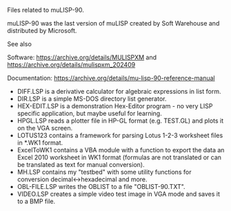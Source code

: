 Files related to muLISP-90.

muLISP-90 was the last version of muLISP created by Soft Warehouse and distributed by Microsoft.

See also

Software:
https://archive.org/details/MULISPXM and 
https://archive.org/details/mulispxm_202409

Documentation:
https://archive.org/details/mu-lisp-90-reference-manual

- DIFF.LSP is a derivative calculator for algebraic expressions in list form.
- DIR.LSP is a simple MS-DOS directory list generator.
- HEX-EDIT.LSP is a demonstration Hex-Editor program - no very LISP specific application, but maybe useful for learning.
- HPGL.LSP reads a plotter file in HP-GL format (e.g. TEST.GL) and plots it on the VGA screen.
- LOTUS123 contains a framework for parsing Lotus 1-2-3 worksheet files in *.WK1 format.
- ExcelToWK1 contains a VBA module with a function to export the data an Excel 2010 worksheet in WK1 format (formulas are not translated or can be translated as text for manual conversion).
- MH.LSP contains my "testbed" with some utility functions for conversion decimal<->hexadecimal and more.
- OBL-FILE.LSP writes the OBLIST to a file "OBLIST-90.TXT".
- VIDEO.LSP creates a simple video test image in VGA mode and saves it to a BMP file.
